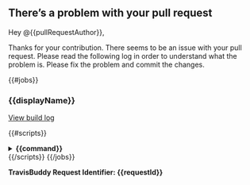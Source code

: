 ## There’s a problem with your pull request

Hey @{{pullRequestAuthor}},

Thanks for your contribution. There seems to be an issue with your pull request. Please read the following log in order to understand what the problem is. Please fix the problem and commit the changes.

{{#jobs}}

### {{displayName}}

<a href="{{link}}">View build log</a>

{{#scripts}}
<details>
  <summary>
    <strong>
     {{command}}
    </strong>
  </summary>
```
{{&contents}}
```
</details>
{{/scripts}}
{{/jobs}}

**TravisBuddy Request Identifier: {{requestId}}**

